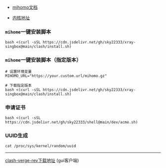 - [mihomo文档](https://wiki.metacubex.one/config/)




- [内核地址](https://github.com/MetaCubeX/mihomo/releases)




### `mihome`一键安装脚本
```
bash <(curl -sSL https://cdn.jsdelivr.net/gh/sky22333/xray-singbox@main/clash/install.sh)
```

### `mihome`一键安装脚本（指定版本）
```
# 设置环境变量
MIHOMO_URL="https://your.custom.url/mihomo.gz"

# 下载指定版本
bash <(curl -sSL https://cdn.jsdelivr.net/gh/sky22333/xray-singbox@main/clash/install.sh)
```

### 申请证书
```
bash <(curl -sSL https://cdn.jsdelivr.net/gh/sky22333/shell@main/dev/acme.sh)
```

### UUID生成
```
cat /proc/sys/kernel/random/uuid
```

---

[clash-verge-rev下载地址](https://github.com/clash-verge-rev/clash-verge-rev/releases) (gui客户端)
